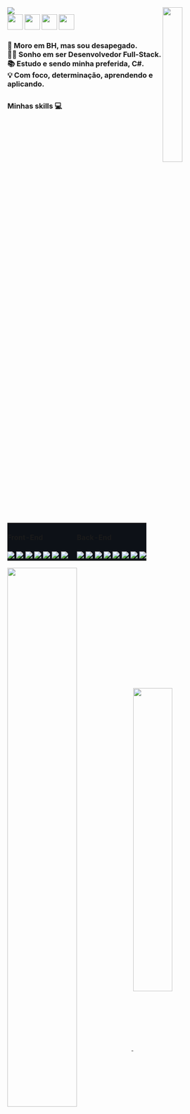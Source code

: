 <img align="center" src="https://uploaddeimagens.com.br/images/004/000/752/original/paisagem_astronauta_gthb02.jpg?1661747873">


    
<img width="30%" frameBorder="0"   align ="right"  src="https://media.giphy.com/media/3HbtyiV6otnLf4WHSN/giphy.gif">
 
<!--
[![linkedin](https://img.shields.io/badge/LinkedIn-0d1117?style=for-the-badge&logo=linkedin&logoColor=white)](https://www.linkedin.com/in/keveen-menezes-52592162/) [![gmail](https://img.shields.io/badge/Gmail-0d1117?style=for-the-badge&logo=gmail&logoColor=white)](mailto:endykeven@gmail.com) [![Whatsapp](https://img.shields.io/badge/WhatsApp-0d1117?style=for-the-badge&logo=whatsapp&logoColor=white)](https://wa.me/5531984237807) [![instagram](https://img.shields.io/badge/Instagram-0d1117?style=for-the-badge&logo=instagram&logoColor=white)](https://www.instagram.com/keveenmenezes/)  
-->
    


<div align ="top" frameBorder="0">
<!--
<a href="mailto:endykeven@gmail.com"><img src="https://d1muf25xaso8hp.cloudfront.net/https%3A%2F%2Fs3.amazonaws.com%2Fappforest_uf%2Ff1626355319613x484158047569452200%2FGmail_Small_Business.gif?w=64&h=64&auto=compress&dpr=1&fit=max" height="35 px"></a>
-->
<a href="https://www.linkedin.com/in/keveen-menezes-52592162"><img src="https://cliply.co/wp-content/uploads/2021/02/372102050_LINKEDIN_ICON_TRANSPARENT_400.gif" height="35 px" ></a>
<a href="https://wa.me/5531984237807"><img src="https://cliply.co/wp-content/uploads/2021/08/372108180_WHATSAPP_ICON_400.gif" height="35 px"></a>
<a href="https://discord.gg/gQtyN4RQ"><img src="https://cliply.co/wp-content/uploads/2021/08/372108630_DISCORD_LOGO_400.gif" height="35 px"></a>
<a href="https://www.instagram.com/keveenmenezes/"><img src="https://cliply.co/wp-content/uploads/2019/07/371907300_INSTAGRAM_ICON_TRANSPARENT_400.gif" height="35 px"></a>
</div>



<h3  align ="left">
🚀 Moro em BH, mas sou desapegado.<br/>
👨‍💻 Sonho em ser Desenvolvedor Full-Stack.<br/>
📚 Estudo e sendo minha preferida, C#.<br/>
💡 Com foco, determinação, aprendendo e aplicando.<br/>
</h3>
</table>


<h2/>

### Minhas skills 💻

<table style="border:none">
    <tr style="border-top: 0px;">
        <td width=50% style="border: 0px; background:#0d1117;padding: 0px 0px;"> <h4>Front-End</h4> </td>
        <td  width=50% style="border: 0px; background:#0d1117;padding: 0px 0px;"> <h4>Back-End</h4> </td> 
    </tr>
    <tr style="border-top: 0px">
        <td  width=50% style="border: 0px; background:#0d1117;padding: 0px 0px;"><img src="https://img.shields.io/badge/CSS-0d1117?&style=for-the-badge&logo=css3&logoColor=blue"> <img src="https://img.shields.io/badge/HTML5-0d1117?style=for-the-badge&logo=html5&logoColor=blue"> <img src="https://img.shields.io/badge/JavaScript-0d1117?style=for-the-badge&logo=javascript&logoColor=blue"> <img src="https://img.shields.io/badge/React-0d1117?style=for-the-badge&logo=react&logoColor=61DAFB"> <img src="https://img.shields.io/badge/React_Router-0d1117?style=for-the-badge&logo=react-router&logoColor=blue"> <img src="https://img.shields.io/badge/Redux-0d1117?style=for-the-badge&logo=redux&logoColor=blue"> <img src="https://img.shields.io/badge/Bootstrap-0d1117?style=for-the-badge&logo=redux&logoColor=blue"></td>
        <td  width=50% style="border: 0px; background:#0d1117;padding: 0px 0px;"> <img src="https://img.shields.io/badge/MySQL-0d1117?style=for-the-badge&logo=mysql&logoColor=blue"> <img src="https://img.shields.io/badge/Java-0d1117?style=for-the-badge&logo=java&logoColor=blue"> <img src="https://img.shields.io/badge/python-0d1117?style=for-the-badge&logo=python&logoColor=blue"> <img src="https://img.shields.io/badge/typescript-0d1117?style=for-the-badge&logo=typescript&logoColor=blue"> <img src="https://img.shields.io/badge/node.js-0d1117?style=for-the-badge&logo=node.js&logoColor=blue"> <img src="https://img.shields.io/badge/express.js-0d1117?style=for-the-badge&logo=express&logoColor=%2361DAFB"> <img src="https://img.shields.io/badge/nestjs-0d1117?style=for-the-badge&logo=nestjs&logoColor=blue"> <img src="https://img.shields.io/badge/MongoDB-0d1117?style=for-the-badge&logo=mongodb&logoColor=blue"></td> 
    </tr>
</table>


<a href="https://github.com/keveenmenezes/github-readme-stats">
  <img align="center" style="width:56%" src="https://github-readme-stats.vercel.app/api?username=KeveenMenezes&hide=prs,issues,contribs&count_private=true&show_icons=true&theme=github_dark" />
</a>
<a href="https://github.com/keveenmenezes/convoychat">
  <img align="center" style="width:42%" src="https://github-readme-stats.vercel.app/api/top-langs/?username=keveenmenezes&langs_count=4&layout=compact&theme=github_dark" />
</a>


